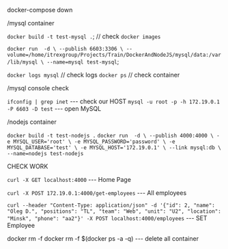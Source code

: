 docker-compose down













/mysql container

`docker build -t test-mysql .`;          // check `docker images`

`docker run  -d \
--publish 6603:3306 \
--volume=/home/itrexgroup/Projects/Train/DockerAndNodeJS/mysql/data:/var/lib/mysql \
--name=mysql test-mysql`;

`docker logs mysql` // check logs
`docker ps` // check container

/mysql console check

`ifconfig | grep inet` --- check our HOST
`mysql -u root -p -h 172.19.0.1 -P 6603 -D test` --- open MySQL

/nodejs container

`docker build -t test-nodejs .`
`docker run  -d \
 --publish 4000:4000 \
 -e MYSQL_USER='root' \
 -e MYSQL_PASSWORD='password' \
 -e MYSQL_DATABASE='test' \
 -e MYSQL_HOST='172.19.0.1' \
 --link mysql:db \
 --name=nodejs test-nodejs`
 
 CHECK WORK
 
 `curl -X GET localhost:4000` --- Home Page
 
 `curl -X POST 172.19.0.1:4000/get-employees` --- All employees
 
 `curl --header "Content-Type: application/json" -d '{"id": 2, "name": "Oleg D.", "positions": "TL", "team": "Web", "unit": "U2", "location": "Minsk", "phone": "aa2"}' -X POST localhost:4000/employees` --- SET Employee


docker rm -f <ID Container>
docker rm -f $(docker ps -a -q)   --- delete all container
